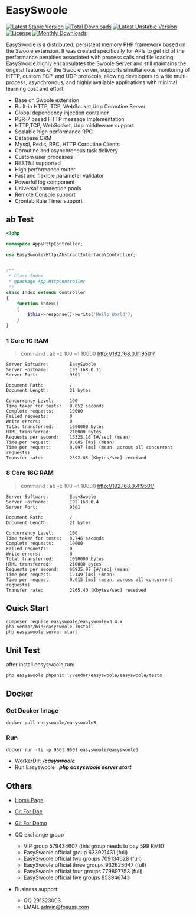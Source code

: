 # EasySwoole

[![Latest Stable Version](https://poser.pugx.org/easyswoole/easyswoole/v/stable)](https://packagist.org/packages/easyswoole/easyswoole)
[![Total Downloads](https://poser.pugx.org/easyswoole/easyswoole/downloads)](https://packagist.org/packages/easyswoole/easyswoole)
[![Latest Unstable Version](https://poser.pugx.org/easyswoole/easyswoole/v/unstable)](https://packagist.org/packages/easyswoole/easyswoole)
[![License](https://poser.pugx.org/easyswoole/easyswoole/license)](https://packagist.org/packages/easyswoole/easyswoole)
[![Monthly Downloads](https://poser.pugx.org/easyswoole/easyswoole/d/monthly)](https://packagist.org/packages/easyswoole/easyswoole)



EasySwoole is a distributed, persistent memory PHP framework based on the Swoole extension. It was created specifically for APIs to get rid of the performance penalties associated with process calls and file loading. EasySwoole highly encapsulates the Swoole Server and still maintains the original features of the Swoole server, supports simultaneous monitoring of HTTP, custom TCP, and UDP protocols, allowing developers to write multi-process, asynchronous, and highly available applications with minimal learning cost and effort.
          
- Base on Swoole extension
- Built-in HTTP, TCP, WebSocket,Udp Coroutine Server
- Global dependency injection container
- PSR-7 based HTTP message implementation
- HTTP,TCP, WebSocket, Udp middleware support
- Scalable high performance RPC
- Database ORM
- Mysql, Redis, RPC, HTTP Coroutine Clients
- Coroutine and asynchronous task delivery
- Custom user processes
- RESTful supported
- High performance router
- Fast and flexible parameter validator
- Powerful log component
- Universal connection pools
- Remote Console support
- Crontab Rule Timer support

## ab Test

```php
<?php

namespace App\HttpController;

use EasySwoole\Http\AbstractInterface\Controller;


/**
 * Class Index
 * @package App\HttpController
 */
class Index extends Controller
{
    function index()
    {
        $this->response()->write('Hello World');
    }
}
```

### 1 Core 1G RAM

> command : ab -c 100 -n 10000 http://192.168.0.11:9501/

```
Server Software:        EasySwoole
Server Hostname:        192.168.0.11
Server Port:            9501

Document Path:          /
Document Length:        21 bytes

Concurrency Level:      100
Time taken for tests:   0.652 seconds
Complete requests:      10000
Failed requests:        0
Write errors:           0
Total transferred:      1690000 bytes
HTML transferred:       210000 bytes
Requests per second:    15325.16 [#/sec] (mean)
Time per request:       9.685 [ms] (mean)
Time per request:       0.097 [ms] (mean, across all concurrent requests)
Transfer rate:          2592.05 [Kbytes/sec] received
```

### 8 Core 16G RAM

> command : ab -c 100 -n 10000 http://192.168.0.4:9501/

```
Server Software:        EasySwoole
Server Hostname:        192.168.0.4
Server Port:            9501

Document Path:          /
Document Length:        21 bytes

Concurrency Level:      100
Time taken for tests:   0.746 seconds
Complete requests:      10000
Failed requests:        0
Write errors:           0
Total transferred:      1690000 bytes
HTML transferred:       210000 bytes
Requests per second:    66935.97 [#/sec] (mean)
Time per request:       1.149 [ms] (mean)
Time per request:       0.015 [ms] (mean, across all concurrent requests)
Transfer rate:          2265.40 [Kbytes/sec] received
```

## Quick Start
```
composer require easyswoole/easyswoole=3.4.x
php vendor/bin/easyswoole install
php easyswoole server start
```

## Unit Test
after install easyswoole,run:
```
php easyswoole phpunit ./vendor/easyswoole/easyswoole/tests
```

## Docker
### Get Docker Image
```
docker pull easyswoole/easyswoole3
```
### Run

```
docker run -ti -p 9501:9501 easyswoole/easyswoole3
```
- WorkerDir: ***/easyswoole***
- Run Easyswoole : ***php easyswoole server start*** 

## Others 
- [Home Page](https://www.easyswoole.com)
- [Git For Doc](https://github.com/easy-swoole/doc)
- [Git For Demo](https://github.com/easy-swoole/demo)
- QQ exchange group
    - VIP group 579434607 (this group needs to pay 599 RMB)
    - EasySwoole official group 633921431 (full)
    - EasySwoole official two groups 709134628 (full)
    - EasySwoole official three groups 932625047 (full)
    - EasySwoole official four groups 779897753 (full)
    - EasySwoole official five groups 853946743 
    
- Business support:
    - QQ 291323003
    - EMAIL admin@fosuss.com
